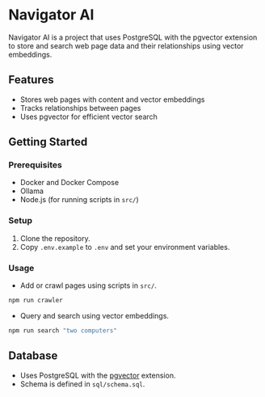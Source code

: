 # Navigator AI

Navigator AI is a project that uses PostgreSQL with the pgvector extension to store and search web page data and their relationships using vector embeddings.

## Features
- Stores web pages with content and vector embeddings
- Tracks relationships between pages
- Uses pgvector for efficient vector search

## Getting Started

### Prerequisites
- Docker and Docker Compose
- Ollama
- Node.js (for running scripts in `src/`)

### Setup
1. Clone the repository.
2. Copy `.env.example` to `.env` and set your environment variables.

### Usage
- Add or crawl pages using scripts in `src/`.
```sh
npm run crawler
```
- Query and search using vector embeddings.
```sh
npm run search "two computers"
```

## Database
- Uses PostgreSQL with the [pgvector](https://github.com/pgvector/pgvector) extension.
- Schema is defined in `sql/schema.sql`.
